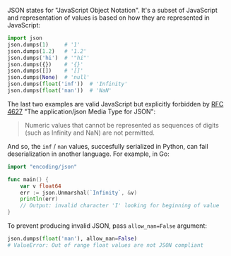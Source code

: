 JSON states for "JavaScript Object Notation". It's a subset of JavaScript and representation of values is based on how they are represented in JavaScript:

```python
import json
json.dumps(1)     # '1'
json.dumps(1.2)   # '1.2'
json.dumps('hi')  # '"hi"'
json.dumps({})    # '{}'
json.dumps([])    # '[]'
json.dumps(None)  # 'null'
json.dumps(float('inf'))  # 'Infinity'
json.dumps(float('nan'))  # 'NaN'
```

The last two examples are valid JavaScript but explicitly forbidden by [RFC 4627](https://tools.ietf.org/html/rfc4627) "The application/json Media Type for JSON":

> Numeric values that cannot be represented as sequences of digits (such as Infinity and NaN) are not permitted.

And so, the `inf` / `nan` values, succesfully serialized in Python, can fail deserialization in another language. For example, in Go:

```go
import "encoding/json"

func main() {
    var v float64
    err := json.Unmarshal(`Infinity`, &v)
    println(err)
    // Output: invalid character 'I' looking for beginning of value
}
```

To prevent producing invalid JSON, pass `allow_nan=False` argument:

```python
json.dumps(float('nan'), allow_nan=False)
# ValueError: Out of range float values are not JSON compliant
```
